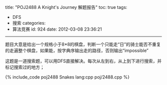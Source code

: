 title: "POJ2488 A Knight's Journey 解题报告"
toc: true
tags:
  - DFS
  - 搜索
categories:
  - 算法竞赛
id: 924
date: 2012-03-08 23:36:21
---

题目大意是给出一个规格小于8*8的棋盘，判断一个只能走“日”的骑士能否不重复的走遍整个棋盘，如果能，按字典序输出走的路径，否则输出“impossible”

这题是一道搜索题，可以用DFS直接解决。每次从左到右，从上到下进行搜索，并标记搜索过的地方；

{% include_code poj2488 Snakes lang:cpp poj/2488.cpp %}